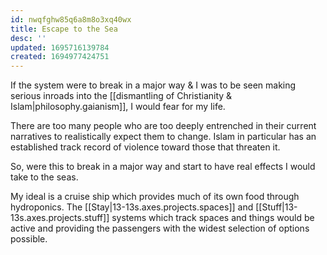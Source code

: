 ```yaml
---
id: nwqfghw85q6a8m8o3xq40wx
title: Escape to the Sea
desc: ''
updated: 1695716139784
created: 1694977424751
---
```

If the system were to break in a major way & I was to be seen making serious inroads into the [[dismantling of Christianity & Islam|philosophy.gaianism]], I would fear for my life.

There are too many people who are too deeply entrenched in their current narratives to realistically expect them to change. Islam in particular has an established track record of violence toward those that threaten it.

So, were this to break in a major way and start to have real effects I would take to the seas.

My ideal is a cruise ship which provides much of its own food through hydroponics. The [[Stay|13-13s.axes.projects.spaces]] and [[Stuff|13-13s.axes.projects.stuff]] systems which track spaces and things would be active and providing the passengers with the widest selection of options possible.
